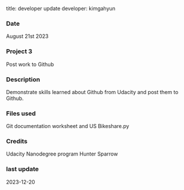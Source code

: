 title: developer update
developer: kimgahyun

### Date
August 21st 2023

### Project 3
Post work to Github

### Description
Demonstrate skills learned about Github from Udacity and post them to Github.

### Files used
Git documentation worksheet and US Bikeshare.py

### Credits
Udacity Nanodegree program Hunter Sparrow


### last update
2023-12-20


